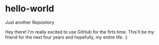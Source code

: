 # hello-world
Just another Repository

Hey there!
I'm really excited to use GitHub for the firts time.
This'll be my friend for the next four years and hopefully, my entire life. :)

